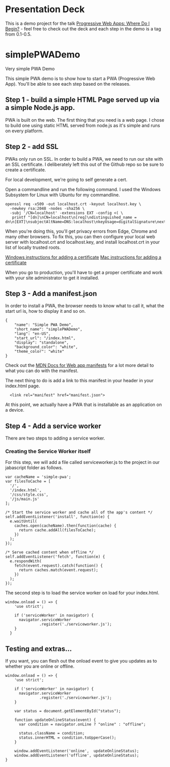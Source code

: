 # Presentation Deck

This is a demo project for the talk [Progressive Web Apps: Where Do I Begin?](https://1drv.ms/p/s!AtDxbmN3T4GUhbdXO_uMEtol7GD0Vw?e=w6ZNyz) - feel free to check out the deck and each step in the demo is a tag from 0.1-0.5. 

# simplePWADemo
Very simple PWA Demo

This simple PWA demo is to show how to start a PWA (Progressive Web App). You'll be able to see each step based on the releases. 

## Step 1 - build a simple HTML Page served up via a simple Node.js app. 

PWA is built on the web. The first thing that you need is a web page. I chose to build one using static HTML served from node.js as it's simple and runs on every platform.

## Step 2 - add SSL

PWAs only run on SSL. In order to build a PWA, we need to run our site with an SSL certificate. I deliberately left this out of the Github repo so be sure to create a certificate. 

For local development, we're going to self generate a cert. 

Open a commandline and run the following command. I used the Windows Subsystem for Linux with Ubuntu for my commandline. 
```
openssl req -x509 -out localhost.crt -keyout localhost.key \
  -newkey rsa:2048 -nodes -sha256 \
  -subj '/CN=localhost' -extensions EXT -config <( \
   printf "[dn]\nCN=localhost\n[req]\ndistinguished_name = dn\n[EXT]\nsubjectAltName=DNS:localhost\nkeyUsage=digitalSignature\nextendedKeyUsage=serverAuth")
```

When you're doing this, you'll get privacy errors from Edge, Chrome and many other browsers. To fix this, you can then configure your local web server with localhost.crt and localhost.key, and install localhost.crt in your list of locally trusted roots.

[Windows instructions for adding a certificate](https://zeropointdevelopment.com/how-to-get-https-working-in-windows-10-localhost-dev-environment/)
[Mac instructions for adding a certificate](https://www.eduhk.hk/ocio/content/faq-how-add-root-certificate-mac-os-x)

When you go to production, you'll have to get a proper certificate and work with your site administrator to get it installed. 

## Step 3 - Add a manifest.json

In order to install a PWA, the browser needs to know what to call it, what the start url is, how to display it and so on.

```
{
    "name": "Simple PWA Demo",
    "short_name": "simplePWADemo",
    "lang": "en-US",
    "start_url": "/index.html",
    "display": "standalone",
    "background_color": "white",
    "theme_color": "white"
}
```

Check out the [MDN Docs for Web app manifests](https://developer.mozilla.org/en-US/docs/Web/Manifest) for a lot more detail to what you can do with the manifest.

The next thing to do is add a link to this manifest in your header in your index.html page. 

```
  <link rel="manifest" href="manifest.json">
```

At this point, we actually have a PWA that is installable as an application on a device. 

## Step 4 - Add a service worker

There are two steps to adding a service worker. 

### Creating the Service Worker itself

For this step, we will add a file called serviceworker.js to the project in our jabascript folder as follows. 

```
var cacheName = 'simple-pwa';
var filesToCache = [
  '/',
  '/index.html',
  '/css/style.css',
  '/js/main.js'
];

/* Start the service worker and cache all of the app's content */
self.addEventListener('install', function(e) {
  e.waitUntil(
    caches.open(cacheName).then(function(cache) {
      return cache.addAll(filesToCache);
    })
  );
});

/* Serve cached content when offline */
self.addEventListener('fetch', function(e) {
  e.respondWith(
    fetch(event.request).catch(function() {
      return caches.match(event.request);
    })
  );
});
```

The second step is to load the service worker on load for your index.html. 

```
window.onload = () => {
    'use strict';
  
    if ('serviceWorker' in navigator) {
      navigator.serviceWorker
               .register('./serviceworker.js');
    }
  }
```

## Testing and extras... 

If you want, you can flesh out the onload event to give you updates as to whether you are online or offline. 

```
window.onload = () => {
    'use strict';
  
    if ('serviceWorker' in navigator) {
      navigator.serviceWorker
               .register('./serviceworker.js');
    }

    var status = document.getElementById("status");
  
    function updateOnlineStatus(event) {
      var condition = navigator.onLine ? "online" : "offline";
  
      status.className = condition;
      status.innerHTML = condition.toUpperCase();
    }
  
    window.addEventListener('online',  updateOnlineStatus);
    window.addEventListener('offline', updateOnlineStatus);
}
```
